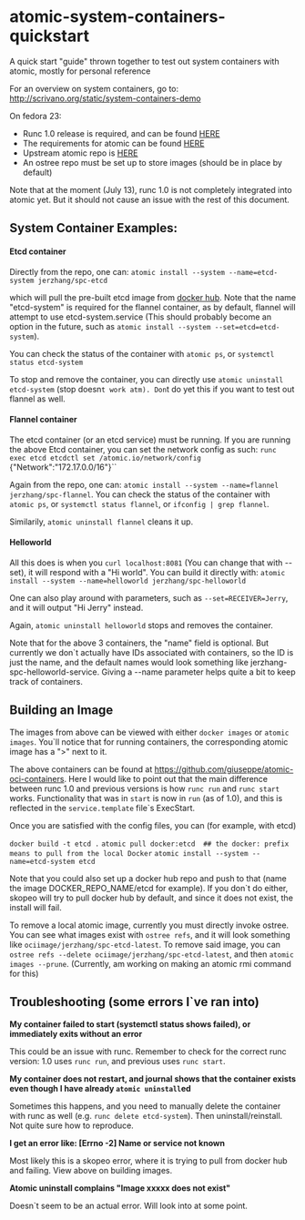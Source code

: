 # atomic-system-containers-quickstart
A quick start "guide" thrown together to test out system containers with atomic, mostly for personal reference

For an overview on system containers, go to: http://scrivano.org/static/system-containers-demo

On fedora 23:
- Runc 1.0 release is required, and can be found [HERE](https://github.com/opencontainers/runc)
- The requirements for atomic can be found [HERE](http://pkgs.fedoraproject.org/cgit/rpms/atomic.git/tree/atomic.spec)
- Upstream atomic repo is [HERE](https://github.com/projectatomic/atomic)
- An ostree repo must be set up to store images (should be in place by default)

Note that at the moment (July 13), runc 1.0 is not completely integrated into atomic yet. But it should not cause an issue with the rest of this document.

## System Container Examples:

#### Etcd container

Directly from the repo, one can: `atomic install --system --name=etcd-system jerzhang/spc-etcd`

which will pull the pre-built etcd image from [docker hub](https://hub.docker.com/r/jerzhang/spc-etcd/). Note that the name "etcd-system" is required for the flannel container, as by default, flannel will attempt to use etcd-system.service (This should probably become an option in the future, such as `atomic install --system --set=etcd=etcd-system`).

You can check the status of the container with `atomic ps`, or `systemctl status etcd-system`

To stop and remove the container, you can directly use `atomic uninstall etcd-system` (stop doesn`t work atm). Don`t do yet this if you want to test out flannel as well.

#### Flannel container

The etcd container (or an etcd service) must be running. If you are running the above Etcd container, you can set the network config as such: `runc exec etcd etcdctl set /atomic.io/network/config `{"Network":"172.17.0.0/16"}``

Again from the repo, one can: `atomic install --system --name=flannel jerzhang/spc-flannel`. You can check the status of the container with `atomic ps`, or `systemctl status flannel`, or `ifconfig | grep flannel`.

Similarily, `atomic uninstall flannel` cleans it up.

#### Helloworld

All this does is when you `curl localhost:8081` (You can change that with --set), it will respond with a "Hi world". You can build it directly with: `atomic install --system --name=helloworld jerzhang/spc-helloworld`

One can also play around with parameters, such as `--set=RECEIVER=Jerry`, and it will output "Hi Jerry" instead.

Again, `atomic uninstall helloworld` stops and removes the container.


Note that for the above 3 containers, the "name" field is optional. But currently we don`t actually have IDs associated with containers, so the ID is just the name, and the default names would look something like jerzhang-spc-helloworld-service. Giving a --name parameter helps quite a bit to keep track of containers.

## Building an Image

The images from above can be viewed with either `docker images` or `atomic images`. You`ll notice that for running containers, the corresponding atomic image has a ">" next to it.

The above containers can be found at https://github.com/giuseppe/atomic-oci-containers. Here I would like to point out that the main difference between runc 1.0 and previous versions is how `runc run` and `runc start` works. Functionality that was in `start` is now in `run` (as of 1.0), and this is reflected in the `service.template` file`s ExecStart.

Once you are satisfied with the config files, you can (for example, with etcd)

`docker build -t etcd .`
`atomic pull docker:etcd  ## the docker: prefix means to pull from the local Docker`
`atomic install --system --name=etcd-system etcd`

Note that you could also set up a docker hub repo and push to that (name the image DOCKER_REPO_NAME/etcd for example). If you don`t do either, skopeo will try to pull docker hub by default, and since it does not exist, the install will fail.

To remove a local atomic image, currently you must directly invoke ostree. You can see what images exist with `ostree refs`, and it will look something like `ociimage/jerzhang/spc-etcd-latest`. To remove said image, you can `ostree refs --delete ociimage/jerzhang/spc-etcd-latest`, and then `atomic images --prune`. (Currently, am working on making an atomic rmi command for this)

## Troubleshooting (some errors I`ve ran into)

**My container failed to start (systemctl status shows failed), or immediately exits without an error**

This could be an issue with runc. Remember to check for the correct runc version: 1.0 uses `runc run`, and previous uses `runc start`.

**My container does not restart, and journal shows that the container exists even though I have already `atomic uninstall`ed**

Sometimes this happens, and you need to manually delete the container with runc as well (e.g. `runc delete etcd-system`). Then uninstall/reinstall. Not quite sure how to reproduce.

**I get an error like: [Errno -2] Name or service not known**

Most likely this is a skopeo error, where it is trying to pull from docker hub and failing. View above on building images.

**Atomic uninstall complains "Image xxxxx does not exist"**

Doesn`t seem to be an actual error. Will look into at some point.
